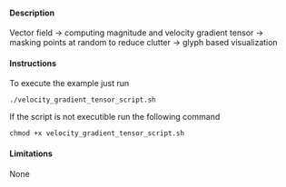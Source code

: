 #### Description ####
Vector field -> computing magnitude and velocity gradient tensor -> masking points at random to reduce clutter -> glyph based visualization

#### Instructions ####
To execute the example just run

```
./velocity_gradient_tensor_script.sh
```

If the script is not executible run the following command

```
chmod +x velocity_gradient_tensor_script.sh
```

#### Limitations ####
None
